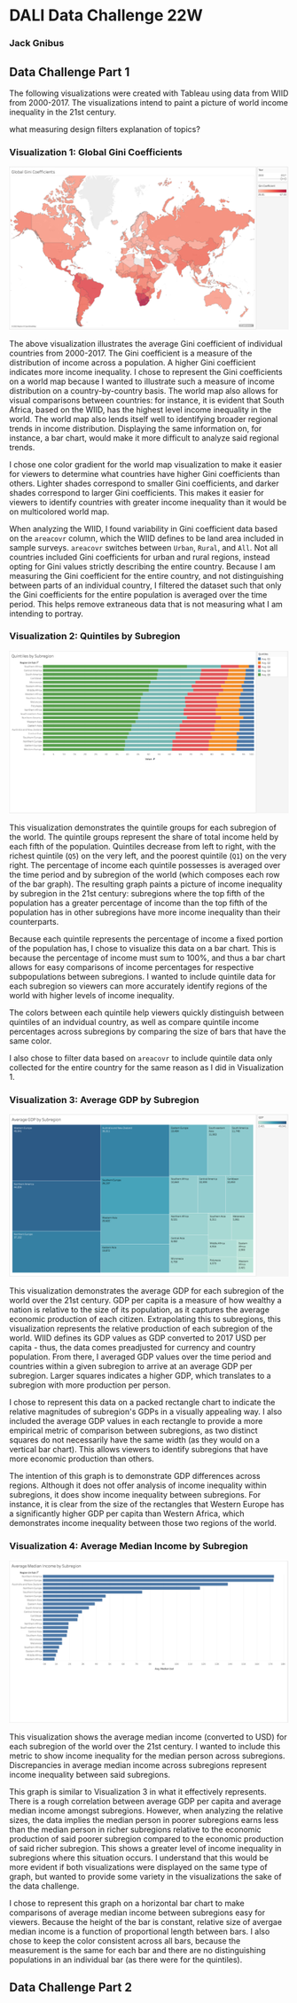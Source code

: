 # DALI Data Challenge 22W
### Jack Gnibus



## Data Challenge Part 1

The following visualizations were created with Tableau using data from WIID from 2000-2017. The visualizations intend to 
paint a picture of world income inequality in the 21st century.

what measuring
design
filters
explanation of topics?

### Visualization 1: Global Gini Coefficients

![Global Gini Coefficients](/visualization_images/global_gini_coefficients.png)

The above visualization illustrates the average Gini coefficient of individual countries from 2000-2017. The Gini coefficient 
is a measure of the distribution of income across a population. A higher Gini coefficient indicates more income inequality.
I chose to represent the Gini coefficients on a world map because I wanted to illustrate such a measure of income distribution 
on a country-by-country basis. The world map also allows for visual comparisons between countries: for instance, it is evident 
that South Africa, based on the WIID, has the highest level income inequality in the world. The world map also lends itself 
well to identifying broader regional trends in income distribution. Displaying the same information on, for instance, a bar 
chart, would make it more difficult to analyze said regional trends.

I chose one color gradient for the world map visualization to make it easier for viewers to determine what countries have higher
Gini coefficients than others. Lighter shades correspond to smaller Gini coefficients, and darker shades correspond to larger Gini coefficients.
This makes it easier for viewers to identify countries with greater income inequality than it would be on multicolored world map.

When analyzing the WIID, I found variability in Gini coefficient data based on the `areacovr` column, which the WIID defines 
to be land area included in sample surveys. `areacovr` switches between `Urban`, `Rural`, and `All`. Not all countries included 
Gini coefficients for urban and rural regions, instead opting for Gini values strictly describing the entire country. 
Because I am measuring the Gini coefficient for the entire country, and not distinguishing between parts 
of an individual country, I filtered the dataset such that only the Gini coefficients for the entire population is averaged 
over the time period. This helps remove extraneous data that is not measuring what I am intending to portray.


### Visualization 2: Quintiles by Subregion

![Quintiles by Subregion](/visualization_images/quintiles_subregion.png)

This visualization demonstrates the quintile groups for each subregion of the world. The quintile groups represent the share
of total income held by each fifth of the population. Quintiles decrease from left to right, with the richest quintile (`Q5`)
on the very left, and the poorest quintile (`Q1`) on the very right. The percentage of income each quintile possesses is averaged
over the time period and by subregion of the world (which composes each row of the bar graph). The resulting graph paints 
a picture of income inequality by subregion in the 21st century: subregions where the top fifth of the population has a greater
percentage of income than the top fifth of the population has in other subregions have more income inequality than their counterparts.

Because each quintile represents the percentage of income a fixed portion of the population has, I chose to visualize this 
data on a bar chart. This is because the percentage of income must sum to 100%, and thus a bar chart allows for easy 
comparisons of income percentages for respective subpopulations between subregions. I wanted to include quintile data 
for each subregion so viewers can more accurately identify regions of the world with higher levels of income inequality.

The colors between each quintile help viewers quickly distinguish between quintiles of an indvidual country, as well as compare
quintile income percentages across subregions by comparing the size of bars that have the same color. 

I also chose to filter data based on `areacovr` to include quintile data only collected for the entire country for the same
reason as I did in Visualization 1.


### Visualization 3: Average GDP by Subregion

![Average GDP by Subregion](/visualization_images/avg_gdp_subregion.png)

This visualization demonstrates the average GDP for each subregion of the world over the 21st century. GDP per capita is a measure of how wealthy
a nation is relative to the size of its population, as it captures the average economic production of each citizen. Extrapolating 
this to subregions, this visualization represents the relative production of each subregion of the world. WIID defines 
its GDP values as GDP converted to 2017 USD per capita - thus, the data comes preadjusted for currency and country population. 
From there, I averaged GDP values over the time period and countries within a given subregion to arrive at an average GDP per 
subregion. Larger squares indicates a higher GDP, which translates to a subregion with more production per person.

I chose to represent this data on a packed rectangle chart to indicate the relative magnitudes of subregion's GDPs in a visually 
appealing way. I also included the average GDP values in each rectangle to provide a more empirical metric of comparison 
between subregions, as two distinct squares do not necessarily have the same width (as they would on a vertical bar chart).
This allows viewers to identify subregions that have more economic production than others. 

The intention of this graph is to demonstrate GDP differences across regions. Although it does not offer analysis of income
inequality within subregions, it does show income inequality between subregions. For instance, it is clear from the size of 
the rectangles that Western Europe has a significantly higher GDP per capita than Western Africa, which demonstrates income
inequality between those two regions of the world.


### Visualization 4: Average Median Income by Subregion

![Average Median Income by Subregion](/visualization_images/avg_med_income_subregion.png)

This visualization shows the average median income (converted to USD) for each subregion of the world over the 21st century.
I wanted to include this metric to show income inequality for the median person across subregions. Discrepancies in average
median income across subregions represent income inequality between said subregions.

This graph is similar to Visualization 3 in what it effectively represents. There is a rough correlation between average GDP 
per capita and average median income amongst subregions. However, when analyzing the relative sizes, the data implies the 
median person in poorer subregions earns less than the median person in richer subregions relative to the economic 
production of said poorer subregion compared to the economic production of said richer subregion. This shows a greater level
of income inequality in subregions where this situation occurs. I understand that this would be more evident if both 
visualizations were displayed on the same type of graph, but wanted to provide some variety in the visualizations the sake 
of the data challenge.

I chose to represent this graph on a horizontal bar chart to make comparisons of average median income between subregions
easy for viewers. Because the height of the bar is constant, relative size of avergae median income is a function of 
proportional length between bars. I also chose to keep the color consistent across all bars, because the measurement is the same
for each bar and there are no distinguishing populations in an individual bar (as there were for the quintiles).


## Data Challenge Part 2


